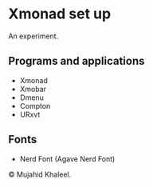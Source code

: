 Xmonad set up
============

An experiment.

Programs and applications
-------------------------
 - Xmonad
 - Xmobar
 - Dmenu
 - Compton
 - URxvt

Fonts
-----

 - Nerd Font (Agave Nerd Font)

&copy; Mujahid Khaleel.
